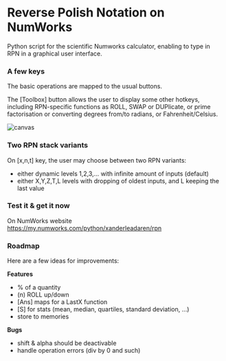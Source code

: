 # Reverse Polish Notation on NumWorks

Python script for the scientific Numworks calculator, enabling to type in RPN in a graphical user interface.

### A few keys
The basic operations are mapped to the usual buttons.

The [Toolbox] button allows the user to display some other hotkeys, including RPN-specific functions as ROLL, SWAP or DUPlicate, or prime factorisation or converting degrees from/to radians, or Fahrenheit/Celsius.

![canvas](https://github.com/user-attachments/assets/a70bac27-a74f-4a62-a662-8d5162ed5462)

### Two RPN stack variants
On [x,n,t] key, the user may choose between two RPN variants:
- either dynamic levels 1,2,3,… with infinite amount of inputs (default)
- either X,Y,Z,T,L levels with dropping of oldest inputs, and L keeping the last value

### Test it & get it now
On NumWorks website https://my.numworks.com/python/xanderleadaren/rpn


### Roadmap
Here are a few ideas for improvements:

**Features**
- % of a quantity
- (n) ROLL up/down
- [Ans] maps for a LastX function
- [S] for stats (mean, median, quartiles, standard deviation, …)
- store to memories

**Bugs**
- shift & alpha should be deactivable
- handle operation errors (div by 0 and such)
